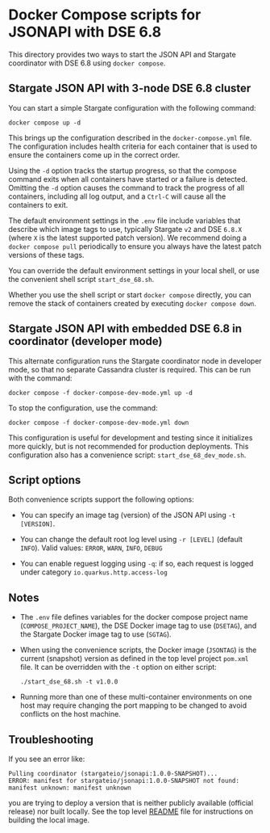 # Docker Compose scripts for JSONAPI with DSE 6.8

This directory provides two ways to start the JSON API and Stargate coordinator with DSE 6.8 using `docker compose`.

## Stargate JSON API with 3-node DSE 6.8 cluster

You can start a simple Stargate configuration with the following command:

```
docker compose up -d
``` 

This brings up the configuration described in the `docker-compose.yml` file. The configuration includes health criteria for each container that is used to ensure the containers come up in the correct order.

Using the `-d` option tracks the startup progress, so that the compose command exits when all containers have started or a failure is detected. Omitting the `-d` option causes the command to track the progress of all containers, including all log output, and a `Ctrl-C` will cause all the containers to exit.

The default environment settings in the `.env` file include variables that describe which image tags to use, typically Stargate `v2` and DSE `6.8.X` (where `X` is the latest supported patch version). We recommend doing a `docker compose pull` periodically to ensure you always have the latest patch versions of these tags.

You can override the default environment settings in your local shell, or use the convenient shell script `start_dse_68.sh`.

Whether you use the shell script or start `docker compose` directly, you can remove the stack of containers created by executing `docker compose down`.

## Stargate JSON API with embedded DSE 6.8 in coordinator (developer mode)

This alternate configuration runs the Stargate coordinator node in developer mode, so that no separate Cassandra cluster is required. This can be run with the command:

```
docker compose -f docker-compose-dev-mode.yml up -d
``` 

To stop the configuration, use the command:

```
docker compose -f docker-compose-dev-mode.yml down
``` 

This configuration is useful for development and testing since it initializes more quickly, but is not recommended for production deployments. This configuration also has a convenience script: `start_dse_68_dev_mode.sh`.

## Script options

Both convenience scripts support the following options:

* You can specify an image tag (version) of the JSON API using `-t [VERSION]`. 

* You can change the default root log level using `-r [LEVEL]` (default `INFO`). Valid values: `ERROR`, `WARN`, `INFO`, `DEBUG`

* You can enable reguest logging using `-q`: if so, each request is logged under category `io.quarkus.http.access-log`

## Notes

* The `.env` file defines variables for the docker compose project name (`COMPOSE_PROJECT_NAME`),
 the DSE Docker image tag to use (`DSETAG`), and the Stargate Docker image tag to use (`SGTAG`).

* When using the convenience scripts, the Docker image (`JSONTAG`) is the current (snapshot) version as defined in the top level project `pom.xml` file. It can be overridden with the `-t` option on either script:

  `./start_dse_68.sh -t v1.0.0`

* Running more than one of these multi-container environments on one host may require changing the port mapping to be changed to avoid conflicts on the host machine.

## Troubleshooting

If you see an error like:
```
Pulling coordinator (stargateio/jsonapi:1.0.0-SNAPSHOT)...
ERROR: manifest for stargateio/jsonapi:1.0.0-SNAPSHOT not found: manifest unknown: manifest unknown
```

you are trying to deploy a version that is neither publicly available (official release) nor built locally. See the top level [README](../README.md) file for instructions on building the local image. 


